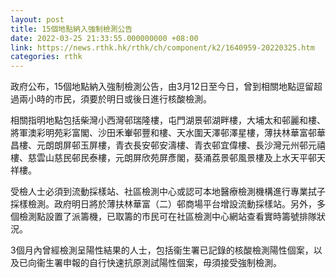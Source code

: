 ```yaml
---
layout: post
title: 15個地點納入強制檢測公告
date: 2022-03-25 21:33:55.000000000 +08:00
link: https://news.rthk.hk/rthk/ch/component/k2/1640959-20220325.htm
categories: rthk
---
```


政府公布，15個地點納入強制檢測公告，由3月12日至今日，曾到相關地點逗留超過兩小時的巿民，須要於明日或後日進行核酸檢測。

相關指明地點包括柴灣小西灣邨瑞隆樓，屯門湖景邨湖畔樓，大埔太和邨麗和樓、將軍澳彩明苑彩富閣、沙田禾輋邨豐和樓、天水圍天澤邨澤星樓，薄扶林華富邨華昌樓、元朗朗屏邨玉屏樓，青衣長安邨安濤樓、青衣邨宜偉樓、長沙灣元州邨元禧樓、慈雲山慈民邨民泰樓，元朗屏欣苑屏彥閣，葵涌荔景邨風景樓及上水天平邨天祥樓。

受檢人士必須到流動採樣站、社區檢測中心或認可本地醫療檢測機構進行專業拭子採樣檢測。政府明日將於薄扶林華富（二）邨商場平台增設流動採樣站。另外，多個檢測點設置了派籌機，已取籌的市民可在社區檢測中心網站查看實時籌號排隊狀況。

3個月內曾經檢測呈陽性結果的人士，包括衞生署已記錄的核酸檢測陽性個案，以及已向衞生署申報的自行快速抗原測試陽性個案，毋須接受強制檢測。
